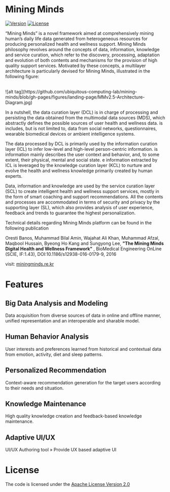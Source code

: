 # Mining Minds
[![Version](https://img.shields.io/badge/mining%20minds-version%202.5-green.svg)](http://www.miningminds.re.kr/english/)
[![License](https://img.shields.io/badge/Apache%20License%20-Version%202.0-yellowgreen.svg)](https://www.apache.org/licenses/LICENSE-2.0)

<!--Mining Minds is a collection of services, tools and techniques working collaboratively to investigate on human’s daily routines to provide a personalized well-being and health-care support-->

“Mining Minds” is a novel framework aimed at comprehensively mining human’s daily life data generated from heterogeneous resources for producing personalized health and wellness support. Mining Minds philosophy revolves around the concepts of data, information, knowledge and service curation, which refer to the discovery, processing, adaptation and evolution of both contents and mechanisms for the provision of high quality support services. Motivated by these concepts, a multilayer architecture is particularly devised for Mining Minds, illustrated in the following figure:

<br>
![alt tag](https://github.com/ubiquitous-computing-lab/mining-minds/blob/gh-pages/figures/landing-page/MMv2.5-Architecture-Diagram.jpg)
<br>

In a nutshell, the data curation layer (DCL) is in charge of processing and persisting the data obtained from the multimodal data sources (MDS), which abstractly defines the possible sources of user health and wellness data.  is includes, but is not limited to, data from social networks, questionnaires, wearable biomedical devices or ambient intelligence systems. 

The data processed by DCL is primarily used by the information curation layer (ICL) to infer low-level and high-level person-centric information.  is information mainly describes the user context and behavior, and, to some extent, their physical, mental and social state.  e information extracted by ICL is leveraged by the knowledge curation layer (KCL) to nurture and evolve the health and wellness knowledge primarily created by human experts.

Data, information and knowledge are used by the service curation layer (SCL) to create intelligent health and wellness support services, mostly in the form of smart coaching and support recommendations. All the contents and processes are accommodated in terms of security and privacy by the supporting layer (SL), which also provides analysis of user experience, feedback and trends to guarantee the highest personalization.

Technical details regarding Mining Minds platform can be found in the following publication

Oresti Banos, Muhammad Bilal Amin, Wajahat Ali Khan, Muhammad Afzal, Maqbool Hussain, Byeong Ho Kang and Sungyong Lee, <b>"The Mining Minds Digital Health and Wellness Framework" </b>, BioMedical Engineering OnLine (SCIE, IF:1.43), DOI:10.1186/s12938-016-0179-9, 2016

visit: [miningminds.re.kr](http://www.miningminds.re.kr/)

# Features
##  Big Data Analysis and Modeling
Data acquisition from diverse sources of data in online and offline manner, unified representation and an interoperable and sharable model.

##  Human Behavior Analysis
User interests and preferences learned from historical and contextual data from emotion, activity, diet and sleep patterns.

##  Personalized Recommendation
Context-aware recommendation generation for the target users according to their needs and situation.

##  Knowledge Maintenance
High quality knowledge creation and feedback-based knowledge maintenance.

##  Adaptive UI/UX
UI/UX Authoring tool » Provide UX based adaptive UI

# License
The code is licensed under the [Apache License Version 2.0](http://www.apache.org/licenses/LICENSE-2.0)
